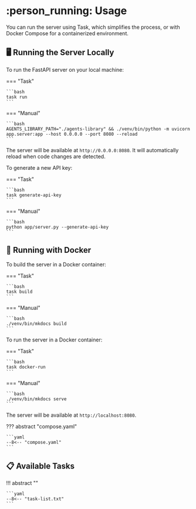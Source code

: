# :person_running: Usage

You can run the server using Task, which simplifies the process, or with Docker Compose for a containerized environment.

## :desktop_computer: Running the Server Locally

To run the FastAPI server on your local machine:

=== "Task"

    ```bash
    task run
    ```

=== "Manual"

    ```bash
    AGENTS_LIBRARY_PATH="./agents-library" && ./venv/bin/python -m uvicorn app.server:app --host 0.0.0.0 --port 8080 --reload
    ```

The server will be available at `http://0.0.0.0:8080`. It will automatically reload when code changes are detected.

To generate a new API key:

=== "Task"

    ```bash
    task generate-api-key
    ```

=== "Manual"

    ```bash
    python app/server.py --generate-api-key
    ```

## :whale: Running with Docker

To build the server in a Docker container:

=== "Task"

    ```bash
    task build
    ```
=== "Manual"

    ```bash
    ./venv/bin/mkdocs build
    ```

To run the server in a Docker container:

=== "Task"

    ```bash
    task docker-run
    ```

=== "Manual"

    ```bash
    ./venv/bin/mkdocs serve
    ```

The server will be available at `http://localhost:8080`.

??? abstract "compose.yaml"

    ```yaml
    --8<-- "compose.yaml"
    ```

## :clipboard: Available Tasks

!!! abstract ""

    ```yaml
    --8<-- "task-list.txt"
    ```
